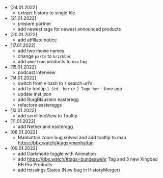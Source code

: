 * [24.01.2022]
  * extract history to single file
* [21.01.2022]
  * prepare partner
  * add newest tags for newest announced products
* [20.01.2022]
  * add affiliate notice
* [17.01.2022]
  * add two movie names
  * change `parts` to `brickbar`
  * add `american` products to `usa` tag
* [15.01.2022]
  * podcast interview
* [14.01.2022]
  * switch from `#` hash to `?` search url's
  * add to tooltip `1 Std. her` or `2 Tage her` - time ago
  * update inst.json
  * add BurgBlaustein easteregg
  * refactore eastereggs
* [13.01.2022]
  * add scrollIntoView to Tooltip
* [11.01.2022]
  * add Netherland easteregg
* [08.01.2022]
  * Manhattan zoom bug solved and add tooltip to map https://bbx.watch/#tags=manhattan
* [09.01.2022]
  * add Darkmode toggle with Animation
  * add https://bbx.watch/#tags=bundeswehr Tag and 3 new Xingbao BB Pro Products
  * add missings States (New bug in HistoryMerger)
